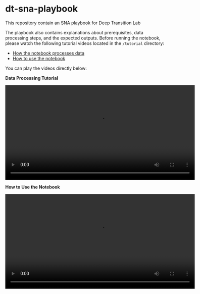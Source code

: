 # dt-sna-playbook
This repository contain an SNA playbook for Deep Transition Lab

The playbook also contains explanations about prerequisites, data processing steps, and the expected outputs. Before running the notebook, please watch the following tutorial videos located in the `/tutorial` directory:

- [How the notebook processes data](./tutorial/sna-playbook-dataproc.mp4)
- [How to use the notebook](./tutorial/sna-playbook-howtouse.mp4)

You can play the videos directly below:

**Data Processing Tutorial**

<video src="./tutorial/sna-playbook-dataproc.mp4" controls width="600"></video>

**How to Use the Notebook**

<video src="./tutorial/sna-playbook-howtouse.mp4" controls width="600"></video>
